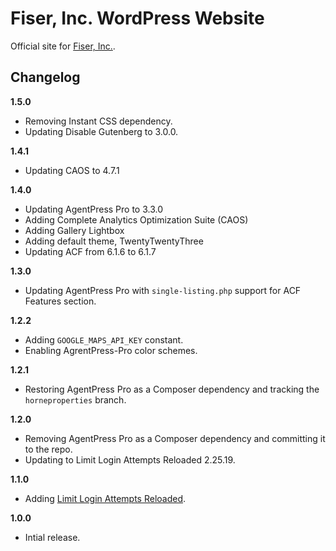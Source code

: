 # Fiser, Inc. WordPress Website

Official site for [Fiser, Inc.](https://fiserinc.com).

## Changelog

__1.5.0__
* Removing Instant CSS dependency.
* Updating Disable Gutenberg to 3.0.0.

__1.4.1__
* Updating CAOS to 4.7.1

__1.4.0__
* Updating AgentPress Pro to 3.3.0
* Adding Complete Analytics Optimization Suite (CAOS)
* Adding Gallery Lightbox
* Adding default theme, TwentyTwentyThree
* Updating ACF from 6.1.6 to 6.1.7

__1.3.0__
* Updating AgentPress Pro with `single-listing.php` support for ACF Features section.

__1.2.2__
* Adding `GOOGLE_MAPS_API_KEY` constant.
* Enabling AgrentPress-Pro color schemes.

__1.2.1__
* Restoring AgentPress Pro as a Composer dependency and tracking the `horneproperties` branch.

__1.2.0__
* Removing AgentPress Pro as a Composer dependency and committing it to the repo.
* Updating to Limit Login Attempts Reloaded 2.25.19.

__1.1.0__
* Adding [Limit Login Attempts Reloaded](https://wordpress.org/plugins/limit-login-attempts-reloaded/).

__1.0.0__
* Intial release.